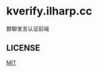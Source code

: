 # kverify.ilharp.cc

群聊发言认证前端

## LICENSE

[MIT](https://github.com/ilharp/kverify.ilharp.cc/blob/master/LICENSE)
